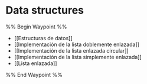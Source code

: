 # Data structures
%% Begin Waypoint %%
- [[Estructuras de datos]]
- [[Implementación de la lista doblemente enlazada]]
- [[Implementación de la lista enlazada circular]]
- [[Implementación de la lista simplemente enlazada]]
- [[Lista enlazada]]

%% End Waypoint %%